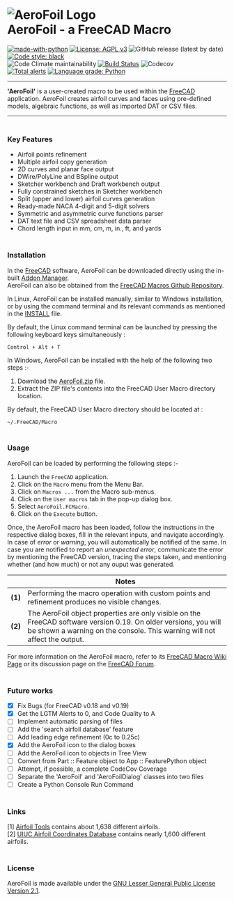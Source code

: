 # ![AeroFoil Logo](https://raw.githubusercontent.com/melwyncarlo/AeroFoil/main/AeroFoil_UI_Files/AeroFoil.svg)<br>AeroFoil - a FreeCAD Macro

[![made-with-python](https://img.shields.io/badge/Made%20with-Python-1f425f.svg)](https://www.python.org/)
[![License: AGPL v3](https://img.shields.io/github/license/melwyncarlo/AeroFoil)](https://github.com/melwyncarlo/AeroFoil/blob/main/LICENSE)
![GitHub release (latest by date)](https://img.shields.io/github/v/release/melwyncarlo/AeroFoil)
[![Code style: black](https://img.shields.io/badge/code%20style-black-000000.svg)](https://github.com/psf/black) 
<br> ![Code Climate maintainability](https://img.shields.io/codeclimate/maintainability/melwyncarlo/AeroFoil) 
[![Build Status](https://travis-ci.com/melwyncarlo/AeroFoil.svg?branch=main)](https://travis-ci.com/melwyncarlo/AeroFoil) 
![Codecov](https://img.shields.io/codecov/c/github/melwyncarlo/AeroFoil) 
<br> [![Total alerts](https://img.shields.io/lgtm/alerts/g/melwyncarlo/AeroFoil.svg?logo=lgtm&logoWidth=18)](https://lgtm.com/projects/g/melwyncarlo/AeroFoil/alerts/)
[![Language grade: Python](https://img.shields.io/lgtm/grade/python/g/melwyncarlo/AeroFoil.svg?logo=lgtm&logoWidth=18)](https://lgtm.com/projects/g/melwyncarlo/AeroFoil/context:python)

----

**'AeroFoil'** is a user-created macro to be used within the [FreeCAD](https://www.freecadweb.org/) application.
AeroFoil creates airfoil curves and faces using pre-defined models, algebraic functions, 
as well as imported DAT or CSV files.

----


### <br>Key Features
* Airfoil points refinement
* Multiple airfoil copy generation
* 2D curves and planar face output
* DWire/PolyLine and BSpline output
* Sketcher workbench and Draft workbench output
* Fully constrained sketches in Sketcher workbench
* Split (upper and lower) airfoil curves generation
* Ready-made NACA 4-digit and 5-digit solvers
* Symmetric and asymmetric curve functions parser
* DAT text file and CSV spreadsheet data parser
* Chord length input in mm, cm, m, in., ft, and yards

### <br>Installation
In the [FreeCAD](https://www.freecadweb.org/) software, AeroFoil can be downloaded directly using the in-built [Addon Manager](https://wiki.freecadweb.org/Std_AddonMgr).
<br>AeroFoil can also be obtained from the [FreeCAD Macros Github Repository](https://github.com/FreeCAD/FreeCAD-macros/tree/master/ObjectCreation).

In Linux, AeroFoil can be installed manually, similar to Windows installation, or by using the command terminal and its relevant commands as mentioned in the [INSTALL](https://github.com/melwyncarlo/AeroFoil/blob/main/INSTALL.sh) file.

By default, the Linux command terminal can be launched by pressing the following keyboard keys simultaneously :
```
Control + Alt + T
```

In Windows, AeroFoil can be installed with the help of the following two steps :-
1. Download the [AeroFoil.zip](https://github.com/melwyncarlo/AeroFoil/blob/main/AeroFoil.zip) file.
2. Extract the ZIP file's contents into the FreeCAD User Macro directory location.

By default, the FreeCAD User Macro directory should be located at :
```
~/.FreeCAD/Macro
```

### <br>Usage
AeroFoil can be loaded by performing the following steps :-
1. Launch the `FreeCAD` application.
2. Click on the `Macro` menu from the Menu Bar.
3. Click on `Macros ...` from the Macro sub-menus.
4. Click on the `User macros` tab in the pop-up dialog box.
5. Select `AeroFoil.FCMacro`.
6. Click on the `Execute` button.

Once, the AeroFoil macro has been loaded, follow the instructions in the respective dialog boxes, fill in the relevant inputs, and navigate accordingly. In case of *error* or *warning*, you will automatically be notified of the same. In case you are notified to report an *unexpected error*, communicate the error by mentioning the FreeCAD version, tracing the steps taken, and mentioning whether (and how much) or not any ouput was generated.


|   | **Notes** |
| ------------- | ------------- |
| **(1)**  | Performing the macro operation with custom points and refinement produces no visible changes.  |
| **(2)**  | The AeroFoil object properties are only visible on the FreeCAD software version 0.19. On older versions, you will be shown a warning on the console. This warning will not affect the output.  |

For more information on the AeroFoil macro, refer to its [FreeCAD Macro Wiki Page](http://www.freecadweb.org/wiki/index.php?title=Macro_AeroFoil) or its discussion page on the [FreeCAD Forum](https://forum.freecadweb.org/viewtopic.php?f=22&t=56162).

### <br>Future works
- [X] Fix Bugs (for FreeCAD v0.18 and v0.19)
- [X] Get the LGTM Alerts to 0, and Code Quality to A
- [ ] Implement automatic parsing of files
- [ ] Add the 'search airfoil database' feature
- [ ] Add leading edge refinement (0c to 0.25c)
- [X] Add the AeroFoil icon to the dialog boxes
- [ ] Add the AeroFoil icon to objects in Tree View
- [ ] Convert from Part :: Feature object to App :: FeaturePython object
- [ ] Attempt, if possible, a complete CodeCov Coverage
- [ ] Separate the 'AeroFoil' and 'AeroFoilDialog' classes into two files
- [ ] Create a Python Console Run Command

### <br>Links
[1] [Airfoil Tools](http://airfoiltools.com/) contains about 1,638 different airfoils.<br>
[2] [UIUC Airfoil Coordinates Database](https://m-selig.ae.illinois.edu/ads/coord_database.html) contains nearly 1,600 different airfoils.

### <br>License
AeroFoil is made available under the [GNU Lesser General Public License Version 2.1](https://github.com/melwyncarlo/AeroFoil/blob/main/LICENSE).
